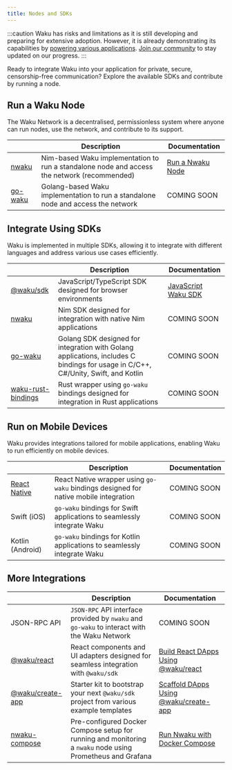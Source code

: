 ```yaml
---
title: Nodes and SDKs
---
```


:::caution
Waku has risks and limitations as it is still developing and preparing for extensive adoption. However, it is already demonstrating its capabilities by [powering various applications](/powered-by-waku). [Join our community](/community) to stay updated on our progress.
:::

Ready to integrate Waku into your application for private, secure, censorship-free communication? Explore the available SDKs and contribute by running a node.

## Run a Waku Node

The Waku Network is a decentralised, permissionless system where anyone can run nodes, use the network, and contribute to its support.

| | Description | Documentation |
| - | - | - |
| [nwaku](https://github.com/waku-org/nwaku) | Nim-based Waku implementation to run a standalone node and access the network (recommended) | [Run a Nwaku Node](/guides/run-nwaku-node) |
| [go-waku](https://github.com/waku-org/go-waku) | Golang-based Waku implementation to run a standalone node and access the network | COMING SOON |

## Integrate Using SDKs

Waku is implemented in multiple SDKs, allowing it to integrate with different languages and address various use cases efficiently.

| | Description | Documentation |
| - | - | - |
| [@waku/sdk](https://github.com/waku-org/js-waku) | JavaScript/TypeScript SDK designed for browser environments | [JavaScript Waku SDK](/guides/js-waku/) |
| [nwaku](https://github.com/waku-org/nwaku) | Nim SDK designed for integration with native Nim applications | COMING SOON |
| [go-waku](https://github.com/waku-org/go-waku) | Golang SDK designed for integration with Golang applications, includes C bindings for usage in C/C++, C#/Unity, Swift, and Kotlin | COMING SOON |
| [waku-rust-bindings](https://github.com/waku-org/waku-rust-bindings) | Rust wrapper using `go-waku` bindings designed for integration in Rust applications | COMING SOON |

## Run on Mobile Devices

Waku provides integrations tailored for mobile applications, enabling Waku to run efficiently on mobile devices.

| | Description | Documentation |
| - | - | - |
| [React Native](https://github.com/waku-org/waku-react-native) | React Native wrapper using `go-waku` bindings designed for native mobile integration | COMING SOON |
| Swift (iOS) | `go-waku` bindings for Swift applications to seamlessly integrate Waku | COMING SOON |
| Kotlin (Android) | `go-waku` bindings for Kotlin applications to seamlessly integrate Waku | COMING SOON |

## More Integrations

| | Description | Documentation |
| - | - | - |
| JSON-RPC API | `JSON-RPC` API interface provided by `nwaku` and `go-waku` to interact with the Waku Network | COMING SOON |
| [@waku/react](https://www.npmjs.com/package/@waku/react) | React components and UI adapters designed for seamless integration with `@waku/sdk` | [Build React DApps Using @waku/react](/guides/js-waku/use-waku-react) |
| [@waku/create-app](https://www.npmjs.com/package/@waku/create-app) | Starter kit to bootstrap your next `@waku/sdk` project from various example templates | [Scaffold DApps Using @waku/create-app](/guides/js-waku/use-waku-create-app) |
| [nwaku-compose](https://github.com/waku-org/nwaku-compose) | Pre-configured Docker Compose setup for running and monitoring a `nwaku` node using Prometheus and Grafana | [Run Nwaku with Docker Compose](/guides/nwaku/run-docker-compose) |